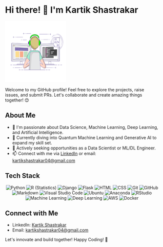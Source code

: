 # Hi there! 👋 I'm Kartik Shastrakar

<img src="https://github.com/kartikshastrakar/portfolio_new/blob/main/coding-freak.gif" alt="Profile Picture" width="200" height="200">

Welcome to my GitHub profile! Feel free to explore the projects, raise issues, and submit PRs. Let's collaborate and create amazing things together! 😊

## About Me
- 👀 I'm passionate about Data Science, Machine Learning, Deep Learning, and Artificial Intelligence.
- 🌱 Currently diving into Quantum Machine Learning and Generative AI to expand my skill set.
- 💼 Actively seeking opportunities as a Data Scientist or ML/DL Engineer.
- 📫 Connect with me via [LinkedIn](https://www.linkedin.com/in/kartik-s-054783166) or email: kartikshastrakar04@gmail.com

## Tech Stack
<p align="center">
  <img src="https://img.shields.io/badge/-Python-3776AB?style=for-the-badge&logo=python&logoColor=white" alt="Python">
  <img src="https://img.shields.io/badge/-R-276DC3?style=for-the-badge&logo=R&logoColor=white" alt="R (Statistics)">
  <img src="https://img.shields.io/badge/-Django-092E20?style=for-the-badge&logo=django&logoColor=white" alt="Django">
  <img src="https://img.shields.io/badge/-Flask-000000?style=for-the-badge&logo=flask&logoColor=white" alt="Flask">
  <img src="https://img.shields.io/badge/-HTML5-E34F26?style=for-the-badge&logo=html5&logoColor=white" alt="HTML">
  <img src="https://img.shields.io/badge/-CSS3-1572B6?style=for-the-badge&logo=css3&logoColor=white" alt="CSS">
  <img src="https://img.shields.io/badge/-Git-F05032?style=for-the-badge&logo=git&logoColor=white" alt="Git">
  <img src="https://img.shields.io/badge/-GitHub-181717?style=for-the-badge&logo=github&logoColor=white" alt="GitHub">
  <img src="https://img.shields.io/badge/-Markdown-000000?style=for-the-badge&logo=markdown&logoColor=white" alt="Markdown">
  <img src="https://img.shields.io/badge/-Visual%20Studio%20Code-007ACC?style=for-the-badge&logo=visual-studio-code&logoColor=white" alt="Visual Studio Code">
  <img src="https://img.shields.io/badge/-Ubuntu-E95420?style=for-the-badge&logo=ubuntu&logoColor=white" alt="Ubuntu">
  <img src="https://img.shields.io/badge/-Anaconda-44A833?style=for-the-badge&logo=anaconda&logoColor=white" alt="Anaconda">
  <img src="https://img.shields.io/badge/-RStudio-75AADB?style=for-the-badge&logo=rstudio&logoColor=white" alt="RStudio">
  <img src="https://img.shields.io/badge/-Machine%20Learning-FF6F00?style=for-the-badge&logo=machinelearning&logoColor=white" alt="Machine Learning">
  <img src="https://img.shields.io/badge/-Deep%20Learning-FF6F00?style=for-the-badge&logo=deeplearning&logoColor=white" alt="Deep Learning">
  <img src="https://img.shields.io/badge/-AWS-232F3E?style=for-the-badge&logo=amazonaws&logoColor=white" alt="AWS">
  <img src="https://img.shields.io/badge/-Docker-2496ED?style=for-the-badge&logo=docker&logoColor=white" alt="Docker">
</p>

## Connect with Me
- LinkedIn: [Kartik Shastrakar](https://www.linkedin.com/in/kartik-shastrakar-054783166)
- Email: kartikshastrakar04@gmail.com

Let's innovate and build together! Happy Coding! 🚀
